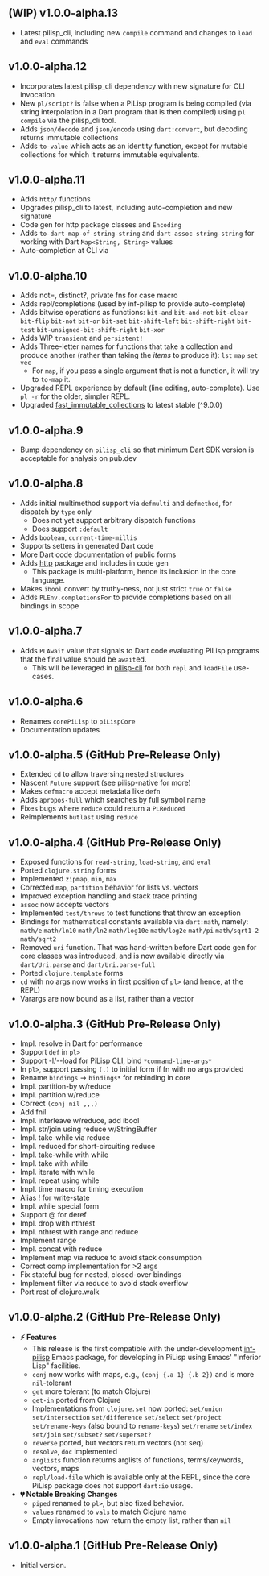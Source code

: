 ## (WIP) v1.0.0-alpha.13

* Latest pilisp_cli, including new `compile` command and changes to `load` and `eval` commands

## v1.0.0-alpha.12

* Incorporates latest pilisp_cli dependency with new signature for CLI invocation
* New `pl/script?` is false when a PiLisp program is being compiled (via string interpolation in a Dart program that is then compiled) using `pl compile` via the pilisp_cli tool.
* Adds `json/decode` and `json/encode` using `dart:convert`, but decoding returns immutable collections
* Adds `to-value` which acts as an identity function, except for mutable collections for which it returns immutable equivalents.

## v1.0.0-alpha.11

* Adds `http/` functions
* Upgrades pilisp_cli to latest, including auto-completion and new signature
* Code gen for http package classes and `Encoding`
* Adds `to-dart-map-of-string-string` and `dart-assoc-string-string` for working with Dart `Map<String, String>` values
* Auto-completion at CLI via

## v1.0.0-alpha.10

* Adds not=, distinct?, private fns for case macro
* Adds repl/completions (used by inf-pilisp to provide auto-complete)
* Adds bitwise operations as functions: `bit-and` `bit-and-not` `bit-clear` `bit-flip` `bit-not` `bit-or` `bit-set` `bit-shift-left` `bit-shift-right` `bit-test` `bit-unsigned-bit-shift-right` `bit-xor`
* Adds WIP `transient` and `persistent!`
* Adds Three-letter names for functions that take a collection and produce another (rather than taking the _items_ to produce it): `lst` `map` `set` `vec`
   * For `map`, if you pass a single argument that is not a function, it will try to `to-map` it.
* Upgraded REPL experience by default (line editing, auto-complete). Use `pl -r` for the older, simpler REPL.
* Upgraded [fast_immutable_collections](https://github.com/marcglasberg/fast_immutable_collections) to latest stable (^9.0.0)

## v1.0.0-alpha.9

* Bump dependency on `pilisp_cli` so that minimum Dart SDK version is acceptable for analysis on pub.dev

## v1.0.0-alpha.8

* Adds initial multimethod support via `defmulti` and `defmethod`, for dispatch by `type` only
   * Does not yet support arbitrary dispatch functions
   * Does support `:default`
* Adds `boolean`, `current-time-millis`
* Supports setters in generated Dart code
* More Dart code documentation of public forms
* Adds [http](https://pub.dev/packages/http) package and includes in code gen
   * This package is multi-platform, hence its inclusion in the core language.
* Makes `ibool` convert by truthy-ness, not just strict `true` or `false`
* Adds `PLEnv.completionsFor` to provide completions based on all bindings in scope

## v1.0.0-alpha.7

* Adds `PLAwait` value that signals to Dart code evaluating PiLisp programs that the final value should be `await`ed.
   * This will be leveraged in [pilisp-cli](https://github.com/pilisp/pilisp-cli) for both `repl` and `loadFile` use-cases.

## v1.0.0-alpha.6

* Renames `corePiLisp` to `piLispCore`
* Documentation updates

## v1.0.0-alpha.5 (GitHub Pre-Release Only)

* Extended `cd` to allow traversing nested structures
* Nascent `Future` support (see pilisp-native for more)
* Makes `defmacro` accept metadata like `defn`
* Adds `apropos-full` which searches by full symbol name
* Fixes bugs where `reduce` could return a `PLReduced`
* Reimplements `butlast` using `reduce`

## v1.0.0-alpha.4 (GitHub Pre-Release Only)

* Exposed functions for `read-string`, `load-string`, and `eval`
* Ported `clojure.string` forms
* Implemented `zipmap`, `min`, `max`
* Corrected `map`, `partition` behavior for lists vs. vectors
* Improved exception handling and stack trace printing
* `assoc` now accepts vectors
* Implemented `test/throws` to test functions that throw an exception
* Bindings for mathematical constants available via `dart:math`, namely:  `math/e` `math/ln10` `math/ln2` `math/log10e` `math/log2e` `math/pi` `math/sqrt1-2` `math/sqrt2`
* Removed `uri` function. That was hand-written before Dart code gen for core classes was introduced, and is now available directly via `dart/Uri.parse` and `dart/Uri.parse-full`
* Ported `clojure.template` forms
* `cd` with no args now works in first position of `pl>` (and hence, at the REPL)
* Varargs are now bound as a list, rather than a vector

## v1.0.0-alpha.3 (GitHub Pre-Release Only)

* Impl. resolve in Dart for performance
* Support `def` in `pl>`
* Support -l/--load for PiLisp CLI, bind `*command-line-args*`
* In `pl>`, support passing `(.)` to initial form if fn with no args provided
* Rename `bindings` -> `bindings*` for rebinding in core
* Impl. partition-by w/reduce
* Impl. partition w/reduce
* Correct `(conj nil ,,,)`
* Add fnil
* Impl. interleave w/reduce, add ibool
* Impl. str/join using reduce w/StringBuffer
* Impl. take-while via reduce
* Impl. reduced for short-circuiting reduce
* Impl. take-while with while
* Impl. take with while
* Impl. iterate with while
* Impl. repeat using while
* Impl. time macro for timing execution
* Alias ! for write-state
* Impl. while special form
* Support @ for deref
* Impl. drop with nthrest
* Impl. nthrest with range and reduce
* Implement range
* Impl. concat with reduce
* Implement map via reduce to avoid stack consumption
* Correct comp implementation for >2 args
* Fix stateful bug for nested, closed-over bindings
* Implement filter via reduce to avoid stack overflow
* Port rest of clojure.walk


## v1.0.0-alpha.2 (GitHub Pre-Release Only)

* **⚡️ Features**
   * This release is the first compatible with the under-development [inf-pilisp](https://github.com/pilisp/emacs-inf-pilisp) Emacs package, for developing in PiLisp using Emacs' "Inferior Lisp" facilities.
   * `conj` now works with maps, e.g., `(conj {.a 1} {.b 2})` and is more `nil`-tolerant
   * `get` more tolerant (to match Clojure)
   * `get-in` ported from Clojure
   * Implementations from `clojure.set` now ported: `set/union` `set/intersection` `set/difference` `set/select` `set/project` `set/rename-keys` (also bound to `rename-keys`) `set/rename` `set/index` `set/join` `set/subset?` `set/superset?`
   * `reverse` ported, but vectors return vectors (not seq)
   * `resolve`, `doc` implemented
   * `arglists` function returns arglists of functions, terms/keywords, vectors, maps
   * `repl/load-file` which is available only at the REPL, since the core PiLisp package does not support `dart:io` usage.
* **💔 Notable Breaking Changes**
   * `piped` renamed to `pl>`, but also fixed behavior.
   * `values` renamed to `vals` to match Clojure name
   * Empty invocations now return the empty list, rather than `nil`

## v1.0.0-alpha.1 (GitHub Pre-Release Only)

* Initial version.
